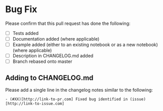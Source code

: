# Bug Fix

Please confirm that this pull request has done the following:

- [ ] Tests added
- [ ] Documentation added (where applicable)
- [ ] Example added (either to an existing notebook or as a new notebook) (where applicable)
- [ ] Description in CHANGELOG.md added
- [ ] Branch rebased onto master

## Adding to CHANGELOG.md

Please add a single line in the changelog notes similar to the following:

```
- (#XX)[http://link-to-pr.com] Fixed bug identified in (issue)[http://link-to-issue.com]
```
